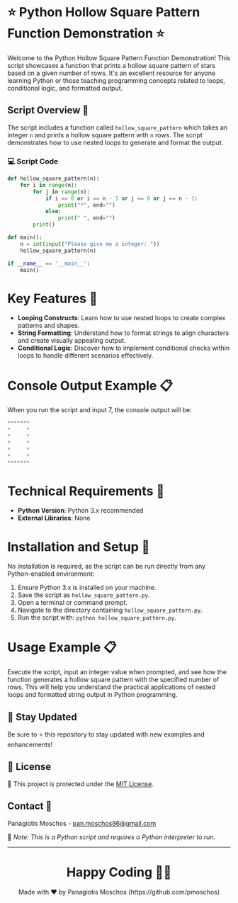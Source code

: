# ⭐ Python Hollow Square Pattern Function Demonstration ⭐

Welcome to the Python Hollow Square Pattern Function Demonstration! This script showcases a function that prints a hollow square pattern of stars based on a given number of rows. It's an excellent resource for anyone learning Python or those teaching programming concepts related to loops, conditional logic, and formatted output.

## Script Overview 📘

The script includes a function called `hollow_square_pattern` which takes an integer `n` and prints a hollow square pattern with `n` rows. The script demonstrates how to use nested loops to generate and format the output.

### :computer: Script Code

```python
def hollow_square_pattern(n):
    for i in range(n):
        for j in range(n):
            if i == 0 or i == n - 1 or j == 0 or j == n - 1:
                print("*", end="")
            else:
                print(" ", end="")
        print()

def main():
    n = int(input("Please give me a integer: "))
    hollow_square_pattern(n)

if __name__ == '__main__':
    main()
```

# Key Features 🌟
- **Looping Constructs**: Learn how to use nested loops to create complex patterns and shapes.
- **String Formatting**: Understand how to format strings to align characters and create visually appealing output.
- **Conditional Logic**: Discover how to implement conditional checks within loops to handle different scenarios effectively.

# Console Output Example 📋
When you run the script and input 7, the console output will be:

```python
*******
*     *
*     *
*     *
*     *
*     *
*******
```

# Technical Requirements 🔧
- **Python Version**: Python 3.x recommended
- **External Libraries**: None

# Installation and Setup 🚀
No installation is required, as the script can be run directly from any Python-enabled environment:

1. Ensure Python 3.x is installed on your machine.
2. Save the script as `hollow_square_pattern.py`.
3. Open a terminal or command prompt.
4. Navigate to the directory containing `hollow_square_pattern.py`.
5. Run the script with: `python hollow_square_pattern.py`.

# Usage Example 📋
Execute the script, input an integer value when prompted, and see how the function generates a hollow square pattern with the specified number of rows. This will help you understand the practical applications of nested loops and formatted string output in Python programming.

## 📢 Stay Updated

Be sure to ⭐ this repository to stay updated with new examples and enhancements!

## 📄 License
🔐 This project is protected under the [MIT License](https://mit-license.org/).


## Contact 📧
Panagiotis Moschos - pan.moschos86@gmail.com

🔗 *Note: This is a Python script and requires a Python interpreter to run.*

---
<h1 align=center>Happy Coding 👨‍💻 </h1>

<p align="center">
  Made with ❤️ by Panagiotis Moschos (https://github.com/pmoschos)
</p>